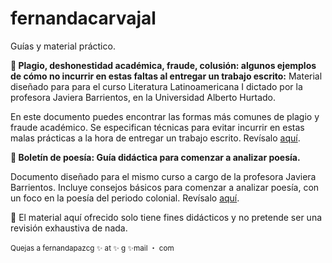 # fernandacarvajal
Guías y material práctico. 
<p> <b> 📌 Plagio, deshonestidad académica, fraude, colusión: algunos ejemplos de cómo no incurrir en estas faltas al entregar un trabajo escrito:</b> Material diseñado para para el curso Literatura Latinoamericana I dictado por la profesora Javiera Barrientos, en la Universidad Alberto Hurtado.   </p> 
  <p> En este documento puedes encontrar las formas más comunes de plagio y fraude académico. Se especifican técnicas para evitar incurrir en estas malas prácticas a la hora de entregar un trabajo escrito. Revísalo <a href="https://github.com/facarvajalg/fernandacarvajal/blob/33aa3e1891d2259ade6cdb5e86f2fcb9314b3d2b/Gui%CC%81a%20plagio%202020.pdf">aquí</a>. 
  
  
<p> <b> 📌 Boletín de poesía: Guía didáctica para comenzar a analizar poesía. </b> </p> 
  <p> Documento diseñado para el mismo curso a cargo de la profesora Javiera Barrientos. Incluye consejos básicos para comenzar a analizar poesía, con un foco en la poesía del periodo colonial. Revísalo  <a href="https://github.com/facarvajalg/fernandacarvajal/blob/33aa3e1891d2259ade6cdb5e86f2fcb9314b3d2b/Boleti%CC%81n%20de%20poesi%CC%81a.pdf">aquí</a>. </p>
  
  
    
<p> 🔺 El material aquí ofrecido solo tiene fines didácticos y no pretende ser una revisión exhaustiva de nada. </p>   
   
<p> <sup>  Quejas a fernandapazcg ✨ at ✨ g ✨mail ・ com </sup> </p> 
